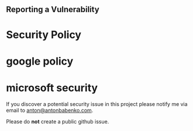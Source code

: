## Reporting a Vulnerability
# Security Policy 
# google policy 
# microsoft security

If you discover a potential security issue in this project please notify me via email to anton@antonbabenko.com.
 
Please do **not** create a public github issue.
